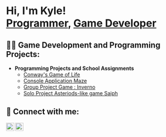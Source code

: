 <h1>Hi, I'm Kyle! <br/><a href="https://github.com/joshmadakor1">Programmer</a>, <a href="https://www.linkedin.com/in/joshmadakor/">Game Developer</a></h1>

<h2>👨‍💻 Game Development and Programming Projects:</h2>

- <b>Programming Projects and School Assignments</b>
  - [Conway's Game of Life](https://github.com/KyleWebb96/GameofLife)
  - [Console Application Maze](https://github.com/KyleWebb96/ConsoleApplicationMaze)
  - [Group Project Game : Inverno](https://github.com/KyleWebb96/IronTigersFPSGame)
  - [Solo Project Asteriods-like game Saiph](https://github.com/FullSailGameStudies/saiph-august2022-KyleWebb96)

<h2> 🤳 Connect with me:</h2>

[<img align="left" alt="KyleWebb | LinkedIn" width="22px" src="https://cdn.jsdelivr.net/npm/simple-icons@v3/icons/linkedin.svg" />][linkedin]
[<img align="left" alt="KyleWebb | Instagram" width="22px" src="https://cdn.jsdelivr.net/npm/simple-icons@v3/icons/instagram.svg" />][instagram]

[instagram]: https://www.instagram.com/k.webb.az/
[linkedin]: https://www.linkedin.com/in/kyle-webb-847018221/
